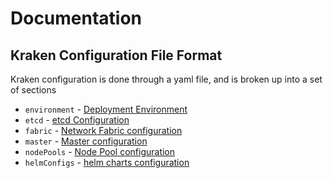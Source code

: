 # Documentation


## Kraken Configuration File Format

Kraken configuration is done through a yaml file, and is broken up into a set of sections

* `environment` - [Deployment Environment](kraken-configs/deployment.md)
* `etcd` - [etcd Configuration](kraken-configs/etcd.md)
* `fabric` - [Network Fabric configuration](kraken-configs/fabric.md)
* `master` - [Master configuration](kraken-configs/master.md)
* `nodePools` - [Node Pool configuration](kraken-configs/nodepool.md)
* `helmConfigs` - [helm charts configuration](kraken-configs/helmconfigs.md)
